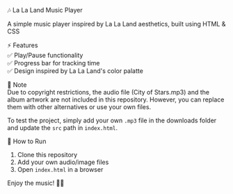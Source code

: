 🎶 La La Land Music Player  

A simple music player inspired by La La Land aesthetics, built using HTML & CSS  

⚡ Features  
✅ Play/Pause functionality  
✅ Progress bar for tracking time  
✅ Design inspired by La La Land's color palatte


📌 Note  
Due to copyright restrictions, the audio file (City of Stars.mp3) and the album artwork are not included in this repository. However, you can replace them with other alternatives or use your own files.  

To test the project, simply add your own `.mp3` file in the downloads folder and update the `src` path in `index.html`.  


🚀 How to Run  
1. Clone this repository  
2. Add your own audio/image files  
3. Open `index.html` in a browser
   

Enjoy the music! 🎷✨  

